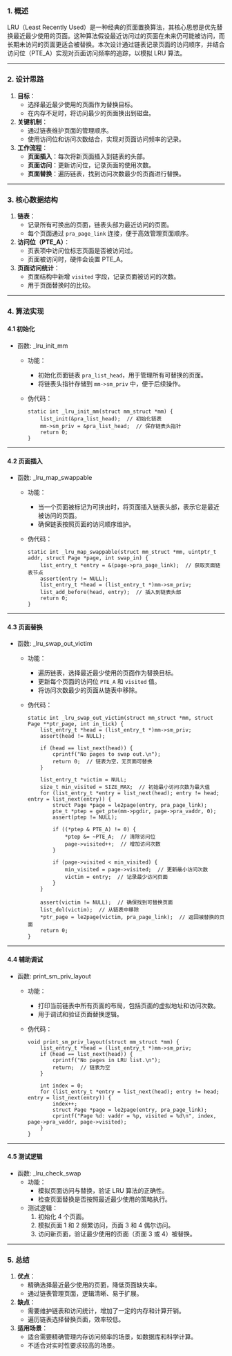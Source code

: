 ### **1. 概述**

LRU（Least Recently Used）是一种经典的页面置换算法，其核心思想是优先替换最近最少使用的页面。这种算法假设最近访问过的页面在未来仍可能被访问，而长期未访问的页面更适合被替换。本次设计通过链表记录页面的访问顺序，并结合访问位（PTE_A）实现对页面访问频率的追踪，以模拟 LRU 算法。

------

### **2. 设计思路**

1. **目标**：
   - 选择最近最少使用的页面作为替换目标。
   - 在内存不足时，将访问最少的页面换出到磁盘。
2. **关键机制**：
   - 通过链表维护页面的管理顺序。
   - 使用访问位和访问次数结合，实现对页面访问频率的记录。
3. **工作流程**：
   - **页面插入**：每次将新页面插入到链表的头部。
   - **页面访问**：更新访问位，记录页面的使用次数。
   - **页面替换**：遍历链表，找到访问次数最少的页面进行替换。

------

### **3. 核心数据结构**

1. **链表**：
   - 记录所有可换出的页面，链表头部为最近访问的页面。
   - 每个页面通过 `pra_page_link` 连接，便于高效管理页面顺序。
2. **访问位（PTE_A）**：
   - 页表项中访问位标志页面是否被访问过。
   - 页面被访问时，硬件会设置 PTE_A。
3. **页面访问统计**：
   - 页面结构中新增 `visited` 字段，记录页面被访问的次数。
   - 用于页面替换时的比较。

------

### **4. 算法实现**

#### **4.1 初始化**

- 函数: _lru_init_mm

  - 功能：

    - 初始化页面链表 `pra_list_head`，用于管理所有可替换的页面。
    - 将链表头指针存储到 `mm->sm_priv` 中，便于后续操作。

  - 伪代码：

    ```
    static int _lru_init_mm(struct mm_struct *mm) {
        list_init(&pra_list_head);  // 初始化链表
        mm->sm_priv = &pra_list_head;  // 保存链表头指针
        return 0;
    }
    ```

------

#### **4.2 页面插入**

- 函数: _lru_map_swappable

  - 功能：

    - 当一个页面被标记为可换出时，将页面插入链表头部，表示它是最近被访问的页面。
    - 确保链表按照页面的访问顺序维护。

  - 伪代码：

    ```
    static int _lru_map_swappable(struct mm_struct *mm, uintptr_t addr, struct Page *page, int swap_in) {
        list_entry_t *entry = &(page->pra_page_link);  // 获取页面链表节点
        assert(entry != NULL);
        list_entry_t *head = (list_entry_t *)mm->sm_priv;
        list_add_before(head, entry);  // 插入到链表头部
        return 0;
    }
    ```

------

#### **4.3 页面替换**

- 函数: _lru_swap_out_victim

  - 功能：

    - 遍历链表，选择最近最少使用的页面作为替换目标。
    - 更新每个页面的访问位 `PTE_A` 和 `visited` 值。
    - 将访问次数最少的页面从链表中移除。

  - 伪代码：

    ```
    static int _lru_swap_out_victim(struct mm_struct *mm, struct Page **ptr_page, int in_tick) {
        list_entry_t *head = (list_entry_t *)mm->sm_priv;
        assert(head != NULL);
    
        if (head == list_next(head)) {
            cprintf("No pages to swap out.\n");
            return 0;  // 链表为空，无页面可替换
        }
    
        list_entry_t *victim = NULL;
        size_t min_visited = SIZE_MAX;  // 初始最小访问次数为最大值
        for (list_entry_t *entry = list_next(head); entry != head; entry = list_next(entry)) {
            struct Page *page = le2page(entry, pra_page_link);
            pte_t *ptep = get_pte(mm->pgdir, page->pra_vaddr, 0);
            assert(ptep != NULL);
    
            if ((*ptep & PTE_A) != 0) {
                *ptep &= ~PTE_A;  // 清除访问位
                page->visited++;  // 增加访问次数
            }
    
            if (page->visited < min_visited) {
                min_visited = page->visited;  // 更新最小访问次数
                victim = entry;  // 记录最少访问页面
            }
        }
    
        assert(victim != NULL);  // 确保找到可替换页面
        list_del(victim);  // 从链表中移除
        *ptr_page = le2page(victim, pra_page_link);  // 返回被替换的页面
        return 0;
    }
    ```

------

#### **4.4 辅助调试**

- 函数: print_sm_priv_layout

  - 功能：

    - 打印当前链表中所有页面的布局，包括页面的虚拟地址和访问次数。
    - 用于调试和验证页面替换逻辑。

  - 伪代码：

    ```
    void print_sm_priv_layout(struct mm_struct *mm) {
        list_entry_t *head = (list_entry_t *)mm->sm_priv;
        if (head == list_next(head)) {
            cprintf("No pages in LRU list.\n");
            return;  // 链表为空
        }
    
        int index = 0;
        for (list_entry_t *entry = list_next(head); entry != head; entry = list_next(entry)) {
            index++;
            struct Page *page = le2page(entry, pra_page_link);
            cprintf("Page %d: vaddr = %p, visited = %d\n", index, page->pra_vaddr, page->visited);
        }
    }
    ```

------

#### **4.5 测试逻辑**

- 函数: _lru_check_swap
  - 功能：
    - 模拟页面访问与替换，验证 LRU 算法的正确性。
    - 检查页面替换是否按照最近最少使用的策略执行。
  - 测试逻辑：
    1. 初始化 4 个页面。
    2. 模拟页面 1 和 2 频繁访问，页面 3 和 4 偶尔访问。
    3. 访问新页面，验证最少使用的页面（页面 3 或 4）被替换。

------

### **5. 总结**

1. **优点**：
   - 精确选择最近最少使用的页面，降低页面缺失率。
   - 通过链表管理页面，逻辑清晰、易于扩展。
2. **缺点**：
   - 需要维护链表和访问统计，增加了一定的内存和计算开销。
   - 遍历链表选择替换页面，效率较低。
3. **适用场景**：
   - 适合需要精确管理内存访问频率的场景，如数据库和科学计算。
   - 不适合对实时性要求较高的场景。